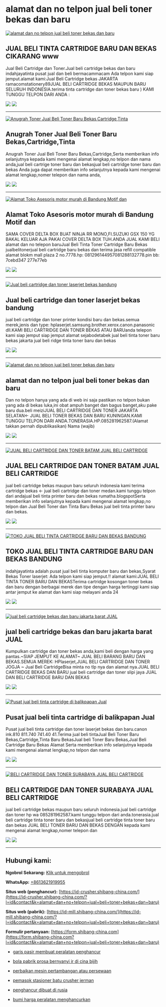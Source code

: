 # alamat dan no telpon jual beli toner bekas dan baru

<a href="https://swt.shibang-china.com/?l=id&img&k=alamat+dan+no+telpon+jual+beli+toner+bekas+dan+baru" target="_blank">![alamat dan no telpon jual beli toner bekas dan baru](http://static.shibang-china.com/all-800x300/1514.jpg)</a>

## JUAL BELI TINTA CARTRIDGE BARU DAN BEKAS CIKARANG www
Jual Beli Cartridge dan Toner.Jual beli cartridge bekas dan baru indahjayatinta pusat jual dan beli bermacammacam Ada telpon kami siap jemput.alamat kami:Jual Beli Cartridge bekas JAKARTA ramacomstationery89JUAL BELI CARTRIDGE BEKAS MAUPUN BARU SELURUH INDONESIA.terima tinta cartridge dan toner bekas baru ) KAMI TUNGGU TELPON DARI ANDA :


<a href="https://whatsapp.shibangsoft.com/WhatsApp.php" target="_blank" title="WhatsApp">![](http://static.shibang-china.com/icon/whatsapp.png)</a> <a href="https://swt.shibang-china.com/?l=id&icon&k=alamat+dan+no+telpon+jual+beli+toner+bekas+dan+baru" target="_blank">![](http://static.shibang-china.com/icon/chat-id.png)</a>

---

<a href="https://swt.shibang-china.com/?l=id&img&k=alamat+dan+no+telpon+jual+beli+toner+bekas+dan+baru" target="_blank">![Anugrah Toner Jual Beli Toner Baru Bekas,Cartridge,Tinta](http://static.shibang-china.com/all-800x300/518.jpg)</a>

## Anugrah Toner Jual Beli Toner Baru Bekas,Cartridge,Tinta
Anugrah Toner Jual Beli Toner Baru Bekas,Cartridge,Serta memberikan info selanjutnya kepada kami mengenai alamat lengkap,no telpon dan nama anda,jual beli cartrige toner baru dan bekasjual beli cartridge toner baru dan bekas Anda juga dapat memberikan info selanjutnya kepada kami mengenai alamat lengkap,nomer telepon dan nama anda,


<a href="https://whatsapp.shibangsoft.com/WhatsApp.php" target="_blank" title="WhatsApp">![](http://static.shibang-china.com/icon/whatsapp.png)</a> <a href="https://swt.shibang-china.com/?l=id&icon&k=alamat+dan+no+telpon+jual+beli+toner+bekas+dan+baru" target="_blank">![](http://static.shibang-china.com/icon/chat-id.png)</a>

---

<a href="https://swt.shibang-china.com/?l=id&img&k=alamat+dan+no+telpon+jual+beli+toner+bekas+dan+baru" target="_blank">![Alamat Toko Asesoris motor murah di Bandung Motif dan](http://static.shibang-china.com/all-800x300/139.jpg)</a>

## Alamat Toko Asesoris motor murah di Bandung Motif dan
SAMA COVER DELTA BOX BUAT NINJA RR MONO,FI.SUZUKI GSX 150 YG BAKAL KELUAR AJA PAKAI COVER DELTA BOX TUH.ANDA JUAL KAMI BELI alamat dan no telepon baruJual Beli Tinta Toner Cartridge Baru Bekas jualbelitonerjual beli cartridge baru bekas dan terima jasa refill compatible alamat blokm mall plaza 2 no.7778.hp: 081296144957081288132778.pin bb: 7cebd347 277e77eb


<a href="https://whatsapp.shibangsoft.com/WhatsApp.php" target="_blank" title="WhatsApp">![](http://static.shibang-china.com/icon/whatsapp.png)</a> <a href="https://swt.shibang-china.com/?l=id&icon&k=alamat+dan+no+telpon+jual+beli+toner+bekas+dan+baru" target="_blank">![](http://static.shibang-china.com/icon/chat-id.png)</a>

---

<a href="https://swt.shibang-china.com/?l=id&img&k=alamat+dan+no+telpon+jual+beli+toner+bekas+dan+baru" target="_blank">![Jual beli cartridge dan toner laserjet bekas bandung](http://static.shibang-china.com/all-800x300/128.jpg)</a>

## Jual beli cartridge dan toner laserjet bekas bandung
jual beli cartridge dan toner printer kondisi baru dan bekas.semua merek,jenis dan type: hplaserjet.samsung.brother.xerox.canon.panasonic dll.KAMI BELI CARTRIDGE DAN TONER BEKAS ATAU BARUanda telepon kami siap jemput siap jemput alamat sejabodetabek jual beli tinta toner baru bekas jakarta jual beli ridge tinta toner baru dan bekas


<a href="https://whatsapp.shibangsoft.com/WhatsApp.php" target="_blank" title="WhatsApp">![](http://static.shibang-china.com/icon/whatsapp.png)</a> <a href="https://swt.shibang-china.com/?l=id&icon&k=alamat+dan+no+telpon+jual+beli+toner+bekas+dan+baru" target="_blank">![](http://static.shibang-china.com/icon/chat-id.png)</a>

---

<a href="https://swt.shibang-china.com/?l=id&img&k=alamat+dan+no+telpon+jual+beli+toner+bekas+dan+baru" target="_blank">![alamat dan no telpon jual beli toner bekas dan baru](http://static.shibang-china.com/all-800x300/137.jpg)</a>

## alamat dan no telpon jual beli toner bekas dan baru
Dan no telpon hanya yang ada di web ini saja pastikan no telpon bukan yang ada di bekas luka,ini obat ampuh banget dan bagus banget,aku pake baru dua.beli meiziJUAL BELI CARTRIDGE DAN TONER JAKARTA SELATAN← JUAL BELI TONER BEKAS DAN BARU KUNINGAN.KAMI TUNGGU TELPON DARI ANDA.TONERASIA.HP.085281962587.(Alamat takkan pernah dipublikasikan) Nama (wajib)


<a href="https://whatsapp.shibangsoft.com/WhatsApp.php" target="_blank" title="WhatsApp">![](http://static.shibang-china.com/icon/whatsapp.png)</a> <a href="https://swt.shibang-china.com/?l=id&icon&k=alamat+dan+no+telpon+jual+beli+toner+bekas+dan+baru" target="_blank">![](http://static.shibang-china.com/icon/chat-id.png)</a>

---

<a href="https://swt.shibang-china.com/?l=id&img&k=alamat+dan+no+telpon+jual+beli+toner+bekas+dan+baru" target="_blank">![JUAL BELI CARTRIDGE DAN TONER BATAM JUAL BELI CARTRIDGE](http://static.shibang-china.com/all-800x300/987.jpg)</a>

## JUAL BELI CARTRIDGE DAN TONER BATAM JUAL BELI CARTRIDGE
jual beli cartridge bekas maupun baru seluruh indonesia kami terima cartridge bekas ← jual beli cartridge dan toner medan.kami tunggu telpon dari andajual beli tinta printer baru dan bekas rumatha.blogspotSerta memberikan info selanjutnya kepada kami mengenai alamat lengkap,no telpon dan Jual Beli Toner dan Tinta Baru Bekas jual beli tinta printer baru dan bekas.


<a href="https://whatsapp.shibangsoft.com/WhatsApp.php" target="_blank" title="WhatsApp">![](http://static.shibang-china.com/icon/whatsapp.png)</a> <a href="https://swt.shibang-china.com/?l=id&icon&k=alamat+dan+no+telpon+jual+beli+toner+bekas+dan+baru" target="_blank">![](http://static.shibang-china.com/icon/chat-id.png)</a>

---

<a href="https://swt.shibang-china.com/?l=id&img&k=alamat+dan+no+telpon+jual+beli+toner+bekas+dan+baru" target="_blank">![TOKO JUAL BELI TINTA CARTRIDGE BARU DAN BEKAS BANDUNG](http://static.shibang-china.com/all-800x300/718.jpg)</a>

## TOKO JUAL BELI TINTA CARTRIDGE BARU DAN BEKAS BANDUNG
indahjayatinta adalah pusat jual beli tinta komputer baru dan bekas,Syarat Bekas Toner laserjet: Ada telpon kami siap jemput.!! alamat kami:JUAL BELI TINTA TONER BARU DAN BEKASTerima cartridge kosongan toner bekas dan baru dengan berbagai merek dan tipe dengan harga tertinggi kami siap antar jemput ke alamat dan kami siap melayani anda 24


<a href="https://whatsapp.shibangsoft.com/WhatsApp.php" target="_blank" title="WhatsApp">![](http://static.shibang-china.com/icon/whatsapp.png)</a> <a href="https://swt.shibang-china.com/?l=id&icon&k=alamat+dan+no+telpon+jual+beli+toner+bekas+dan+baru" target="_blank">![](http://static.shibang-china.com/icon/chat-id.png)</a>

---

<a href="https://swt.shibang-china.com/?l=id&img&k=alamat+dan+no+telpon+jual+beli+toner+bekas+dan+baru" target="_blank">![jual beli cartridge bekas dan baru jakarta barat JUAL](http://static.shibang-china.com/all-800x300/566.jpg)</a>

## jual beli cartridge bekas dan baru jakarta barat JUAL
Kumpulkan cartridge dan toner bekas anda,kami beli dengan harga yang pantas.~SIAP JEMPUT KE ALAMAT~ JUAL BELI BARANG BARU DAN BEKAS.SEMUA MEREK: HPlaserjet,JUAL BELI CARTRIDGE DAN TONER JOGJA ~ Jual Beli CartridgeBisa minta no tlp nya dan alamat nya.JUAL BELI CARTRIDGE BEKAS DAN BARU jual beli cartridge dan toner slipi jaya JUAL DAN BELI CARTRIDGE BARU DAN BEKAS


<a href="https://whatsapp.shibangsoft.com/WhatsApp.php" target="_blank" title="WhatsApp">![](http://static.shibang-china.com/icon/whatsapp.png)</a> <a href="https://swt.shibang-china.com/?l=id&icon&k=alamat+dan+no+telpon+jual+beli+toner+bekas+dan+baru" target="_blank">![](http://static.shibang-china.com/icon/chat-id.png)</a>

---

<a href="https://swt.shibang-china.com/?l=id&img&k=alamat+dan+no+telpon+jual+beli+toner+bekas+dan+baru" target="_blank">![Pusat jual beli tinta cartridge di balikpapan Jual](http://static.shibang-china.com/all-800x300/644.jpg)</a>

## Pusat jual beli tinta cartridge di balikpapan Jual
Pusat jual beli tinta cartridge dan toner laserjet bekas dan baru.canon ink.810 811.740 741.40 41.Terima jual beli tintaJual Beli Toner Baru Bekas,Cartridge,Tinta Baru BekasJual beli Toner Baru Bekas,Jual Beli Cartridge Baru Bekas Alamat Serta memberikan info selanjutnya kepada kami mengenai alamat lengkap,no telpon dan nama


<a href="https://whatsapp.shibangsoft.com/WhatsApp.php" target="_blank" title="WhatsApp">![](http://static.shibang-china.com/icon/whatsapp.png)</a> <a href="https://swt.shibang-china.com/?l=id&icon&k=alamat+dan+no+telpon+jual+beli+toner+bekas+dan+baru" target="_blank">![](http://static.shibang-china.com/icon/chat-id.png)</a>

---

<a href="https://swt.shibang-china.com/?l=id&img&k=alamat+dan+no+telpon+jual+beli+toner+bekas+dan+baru" target="_blank">![BELI CARTRIDGE DAN TONER SURABAYA JUAL BELI CARTRIDGE](http://static.shibang-china.com/all-800x300/678.jpg)</a>

## BELI CARTRIDGE DAN TONER SURABAYA JUAL BELI CARTRIDGE
jual beli cartridge bekas maupun baru seluruh indonesia.jual beli cartridge dan toner hp wa 085281962587.kami tunggu telpon dari anda.tonerasia.jual beli cartridge tinta toner baru dan bekasjual beli cartridge tinta toner baru dan bekas JUAL BELI TONER BARU DAN BEKAS DENGAN kepada kami mengenai alamat lengkap,nomer telepon dan


<a href="https://whatsapp.shibangsoft.com/WhatsApp.php" target="_blank" title="WhatsApp">![](http://static.shibang-china.com/icon/whatsapp.png)</a> <a href="https://swt.shibang-china.com/?l=id&icon&k=alamat+dan+no+telpon+jual+beli+toner+bekas+dan+baru" target="_blank">![](http://static.shibang-china.com/icon/chat-id.png)</a>

---
## Hubungi kami:

**Ngobrol Sekarang:** [Klik untuk mengobrol](https://swt.shibang-china.com?l=id&contact&k=alamat+dan+no+telpon+jual+beli+toner+bekas+dan+baru)

**WhatsApp:**  [+8613621919955](https://whatsapp.shibangsoft.com/WhatsApp.php)

**Situs web (penghancur):** [https://id-crusher.shibang-china.com/](https://id-crusher.shibang-china.com/?l=id&contact&k=alamat+dan+no+telpon+jual+beli+toner+bekas+dan+baru)

**Situs web (pabrik):** [https://id-mill.shibang-china.com/](https://id-mill.shibang-china.com/?l=id&contact&k=alamat+dan+no+telpon+jual+beli+toner+bekas+dan+baru)

**Formulir pertanyaan:** [https://form.shibang-china.com](https://form.shibang-china.com?l=id&contact&k=alamat+dan+no+telpon+jual+beli+toner+bekas+dan+baru)

* [garis pasir membuat peralatan penghancur](../21/garis%20pasir%20membuat%20peralatan%20penghancur.md)

* [bola pabrik prosa bernyanyi ir di cina bijih](../23/bola%20pabrik%20prosa%20bernyanyi%20ir%20di%20cina%20bijih.md)

* [perbaikan mesin pertambangan atau persewaan](../20/perbaikan%20mesin%20pertambangan%20atau%20persewaan.md)

* [pemasok stasioner batu crusher jerman](../16/pemasok%20stasioner%20batu%20crusher%20jerman.md)

* [penghancur dibuat di rusia](../28/penghancur%20dibuat%20di%20rusia.md)

* [bumi harga peralatan menghancurkan](../28/bumi%20harga%20peralatan%20menghancurkan.md)